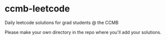 # ccmb-leetcode
Daily leetcode solutions for grad students @ the CCMB

Please make your own directory in the repo where you'll add your solutions.
